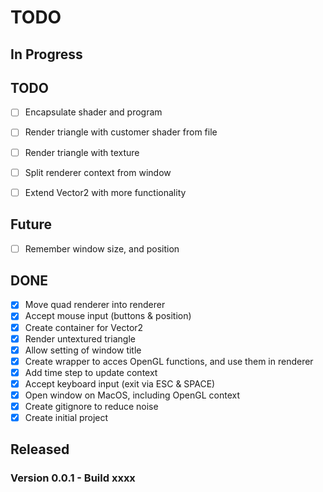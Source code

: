 # TODO


## In Progress


## TODO

- [ ] Encapsulate shader and program

- [ ] Render triangle with customer shader from file
- [ ] Render triangle with texture

- [ ] Split renderer context from window
- [ ] Extend Vector2 with more functionality

## Future

- [ ] Remember window size, and position

## DONE

- [x] Move quad renderer into renderer
- [x] Accept mouse input (buttons & position)
- [x] Create container for Vector2
- [x] Render untextured triangle
- [x] Allow setting of window title
- [x] Create wrapper to acces OpenGL functions, and use them in renderer
- [x] Add time step to update context
- [x] Accept keyboard input (exit via ESC & SPACE)
- [x] Open window on MacOS, including OpenGL context
- [x] Create gitignore to reduce noise
- [x] Create initial project

## Released


### Version 0.0.1 - Build xxxx
